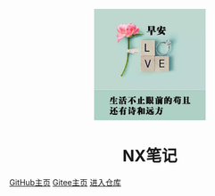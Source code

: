 <p align="center">
<img src="README.assets/tx.jpeg" width="200" height="200"/>
</p>
<h1 align="center">NX笔记</h1>

[GitHub主页](https://github.com/NX1111)    [Gitee主页](https://gitee.com/nx11111/)   [进入仓库](#NX) 

